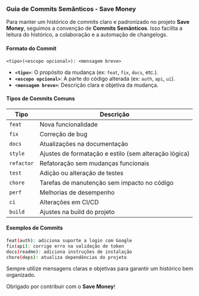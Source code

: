 ### **Guia de Commits Semânticos - Save Money**  

Para manter um histórico de commits claro e padronizado no projeto **Save Money**, seguimos a convenção de **Commits Semânticos**. Isso facilita a leitura do histórico, a colaboração e a automação de changelogs.  

#### **Formato do Commit**  
```
<tipo>(<escopo opcional>): <mensagem breve>
```
- **`<tipo>`**: O propósito da mudança (ex: `feat`, `fix`, `docs`, etc.).  
- **`<escopo opcional>`**: A parte do código alterada (ex: `auth`, `api`, `ui`).  
- **`<mensagem breve>`**: Descrição clara e objetiva da mudança.  

#### **Tipos de Commits Comuns**  
| Tipo        | Descrição |
|-------------|------------|
| `feat`      | Nova funcionalidade |
| `fix`       | Correção de bug |
| `docs`      | Atualizações na documentação |
| `style`     | Ajustes de formatação e estilo (sem alteração lógica) |
| `refactor`  | Refatoração sem mudanças funcionais |
| `test`      | Adição ou alteração de testes |
| `chore`     | Tarefas de manutenção sem impacto no código |
| `perf`      | Melhorias de desempenho |
| `ci`        | Alterações em CI/CD |
| `build`     | Ajustes na build do projeto |

#### **Exemplos de Commits**
```bash
feat(auth): adiciona suporte a login com Google
fix(api): corrige erro na validação de token
docs(readme): adiciona instruções de instalação
chore(deps): atualiza dependências do projeto
```

Sempre utilize mensagens claras e objetivas para garantir um histórico bem organizado.  

Obrigado por contribuir com o **Save Money**!